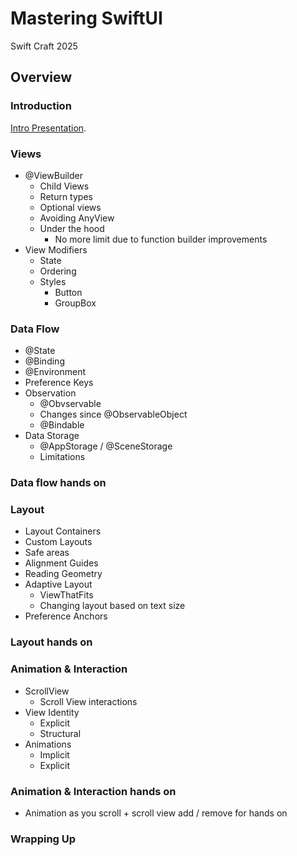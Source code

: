 # Mastering SwiftUI

Swift Craft 2025

## Overview

### Introduction

[Intro Presentation](introduction.md).

### Views

- @ViewBuilder
  - Child Views
  - Return types
  - Optional views
  - Avoiding AnyView
  - Under the hood
    - No more limit due to function builder improvements
- View Modifiers
  - State
  - Ordering
  - Styles
    - Button
    - GroupBox

### Data Flow

- @State
- @Binding
- @Environment
- Preference Keys
- Observation
  - @Obvservable
  - Changes since @ObservableObject
  - @Bindable
- Data Storage
  - @AppStorage / @SceneStorage
  - Limitations

### Data flow hands on

### Layout

- Layout Containers
- Custom Layouts
- Safe areas
- Alignment Guides
- Reading Geometry
- Adaptive Layout
  - ViewThatFits
  - Changing layout based on text size
- Preference Anchors

### Layout hands on

### Animation & Interaction

- ScrollView
  - Scroll View interactions
- View Identity
  - Explicit
  - Structural
- Animations
  - Implicit
  - Explicit

### Animation & Interaction hands on

- Animation as you scroll + scroll view add / remove for hands on

### Wrapping Up
